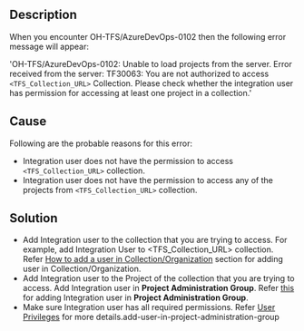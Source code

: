 ## Description

When you encounter OH-TFS/AzureDevOps-0102 then the following error message will appear:

'OH-TFS/AzureDevOps-0102: Unable to load projects from the server. Error received from the server: TF30063: You are not authorized to access `<TFS_Collection_URL>` Collection. Please check whether the integration user has permission for accessing at least one project in a collection.'

## Cause

Following are the probable reasons for this error: 
* Integration user does not have the permission to access `<TFS_Collection_URL>` collection. 
* Integration user does not have the permission to access any of the projects from `<TFS_Collection_URL>` collection. 

## Solution

* Add Integration user to the collection that you are trying to access. For example, add Integration User to <TFS_Collection_URL> collection. Refer [How to add a user in Collection/Organization](../../../../connectors/azure-devops.md#how-to-add-a-user-in-collectionorganization) section for adding user in Collection/Organization.
* Add Integration user to the Project of the collection that you are trying to access. Add Integration user in **Project Administration Group**. Refer [this](../../../../connectors/azure-devops.md#add-user-or-service-principal-in-project-administration-group) for adding Integration user in **Project Administration Group**.
* Make sure Integration user has all required permissions. Refer [User Privileges](../../../../connectors/azure-devops.md#privileges-for-user) for more details.add-user-in-project-administration-group
